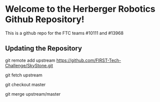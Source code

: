 # Welcome to the Herberger Robotics Github Repository!
This is a github repo for the FTC teams #10111 and #13968




## Updating the Repository

git remote add upstream https://github.com/FIRST-Tech-Challenge/SkyStone.git

git fetch upstream

git checkout master

git merge upstream/master
